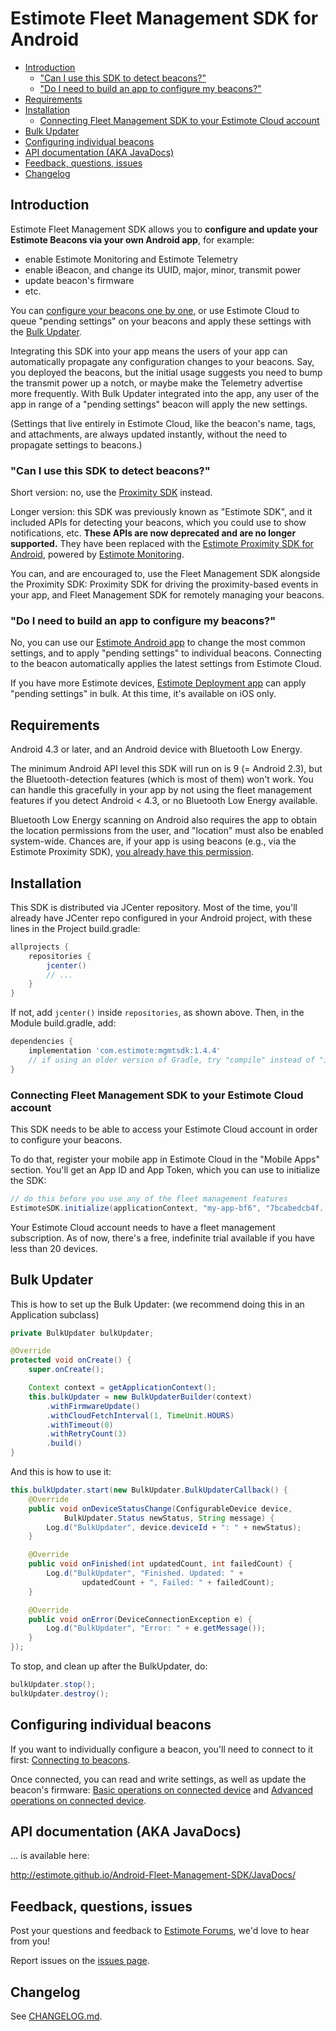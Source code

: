 # Estimote Fleet Management SDK for Android

  * [Introduction](#introduction)
    + ["Can I use this SDK to detect beacons?"](#can-i-use-this-sdk-to-detect-beacons)
    + ["Do I need to build an app to configure my beacons?"](#do-i-need-to-build-an-app-to-configure-my-beacons)
  * [Requirements](#requirements)
  * [Installation](#installation)
    + [Connecting Fleet Management SDK to your Estimote Cloud account](#connecting-fleet-management-sdk-to-your-estimote-cloud-account)
  * [Bulk Updater](#bulk-updater)
  * [Configuring individual beacons](#configuring-individual-beacons)
  * [API documentation (AKA JavaDocs)](#api-documentation-aka-javadoc)
  * [Feedback, questions, issues](#feedback-questions-issues)
  * [Changelog](#changelog)

## Introduction

Estimote Fleet Management SDK allows you to **configure and update your Estimote Beacons via your own Android app**, for example:

 - enable Estimote Monitoring and Estimote Telemetry
 - enable iBeacon, and change its UUID, major, minor, transmit power
 - update beacon's firmware
 - etc.

You can [configure your beacons one by one](#configuring-individual-beacons), or use Estimote Cloud to queue "pending settings" on your beacons and apply these settings with the [Bulk Updater](#bulk-updater).

Integrating this SDK into your app means the users of your app can automatically propagate any configuration changes to your beacons. Say, you deployed the beacons, but the initial usage suggests you need to bump the transmit power up a notch, or maybe make the Telemetry advertise more frequently. With Bulk Updater integrated into the app, any user of the app in range of a "pending settings" beacon will apply the new settings.

(Settings that live entirely in Estimote Cloud, like the beacon's name, tags, and attachments, are always updated instantly, without the need to propagate settings to beacons.)

### "Can I use this SDK to detect beacons?"

Short version: no, use the [Proximity SDK](https://github.com/Estimote/Android-Proximity-SDK) instead.

Longer version: this SDK was previously known as "Estimote SDK", and it included APIs for detecting your beacons, which you could use to show notifications, etc. **These APIs are now deprecated and are no longer supported.** They have been replaced with the [Estimote Proximity SDK for Android](https://github.com/Estimote/Android-Proximity-SDK), powered by [Estimote Monitoring](https://community.estimote.com/hc/en-us/articles/360003252832-What-is-Estimote-Monitoring-).

You can, and are encouraged to, use the Fleet Management SDK alongside the Proximity SDK: Proximity SDK for driving the proximity-based events in your app, and Fleet Management SDK for remotely managing your beacons.

### "Do I need to build an app to configure my beacons?"

No, you can use our [Estimote Android app](https://play.google.com/store/apps/details?id=com.estimote.apps.main&hl=en) to change the most common settings, and to apply "pending settings" to individual beacons. Connecting to the beacon automatically applies the latest settings from Estimote Cloud.

If you have more Estimote devices, [Estimote Deployment app](https://itunes.apple.com/us/app/estimote-deployment/id1109375679?mt=8) can apply "pending settings" in bulk. At this time, it's available on iOS only.

## Requirements

Android 4.3 or later, and an Android device with Bluetooth Low Energy.

The minimum Android API level this SDK will run on is 9 (= Android 2.3), but the Bluetooth-detection features (which is most of them) won't work. You can handle this gracefully in your app by not using the fleet management features if you detect Android < 4.3, or no Bluetooth Low Energy available.

Bluetooth Low Energy scanning on Android also requires the app to obtain the location permissions from the user, and "location" must also be enabled system-wide. Chances are, if your app is using beacons (e.g., via the Estimote Proximity SDK), [you already have this permission](https://developer.estimote.com/proximity/android-tutorial/#request-location-permissions).

## Installation

This SDK is distributed via JCenter repository. Most of the time, you'll already have JCenter repo configured in your Android project, with these lines in the Project build.gradle:

```gradle
allprojects {
    repositories {
        jcenter()
        // ...
    }
}
```

If not, add `jcenter()` inside `repositories`, as shown above. Then, in the Module build.gradle, add:

```gradle
dependencies {
    implementation 'com.estimote:mgmtsdk:1.4.4'
    // if using an older version of Gradle, try "compile" instead of "implementation"
}
```

### Connecting Fleet Management SDK to your Estimote Cloud account

This SDK needs to be able to access your Estimote Cloud account in order to configure your beacons.

To do that, register your mobile app in Estimote Cloud in the "Mobile Apps" section. You'll get an App ID and App Token, which you can use to initialize the SDK:

```java
// do this before you use any of the fleet management features
EstimoteSDK.initialize(applicationContext, "my-app-bf6", "7bcabedcb4f...");
```

Your Estimote Cloud account needs to have a fleet management subscription. As of now, there's a free, indefinite trial available if you have less than 20 devices.

## Bulk Updater

This is how to set up the Bulk Updater: (we recommend doing this in an Application subclass)

```java
private BulkUpdater bulkUpdater;

@Override
protected void onCreate() {
    super.onCreate();

    Context context = getApplicationContext();
    this.bulkUpdater = new BulkUpdaterBuilder(context)
        .withFirmwareUpdate()
        .withCloudFetchInterval(1, TimeUnit.HOURS)
        .withTimeout(0)
        .withRetryCount(3)
        .build()
}
```

And this is how to use it:

```java
this.bulkUpdater.start(new BulkUpdater.BulkUpdaterCallback() {
    @Override
    public void onDeviceStatusChange(ConfigurableDevice device,
            BulkUpdater.Status newStatus, String message) {
        Log.d("BulkUpdater", device.deviceId + ": " + newStatus);
    }

    @Override
    public void onFinished(int updatedCount, int failedCount) {
        Log.d("BulkUpdater", "Finished. Updated: " +
                updatedCount + ", Failed: " + failedCount);
    }

    @Override
    public void onError(DeviceConnectionException e) {
        Log.d("BulkUpdater", "Error: " + e.getMessage());
    }
});
```

To stop, and clean up after the BulkUpdater, do:

```java
bulkUpdater.stop();
bulkUpdater.destroy();
```

## Configuring individual beacons

If you want to individually configure a beacon, you'll need to connect to it first: [Connecting to beacons](https://github.com/Estimote/Android-Fleet-Management-SDK/blob/master/Docs/DOC_deviceConnection.md).

Once connected, you can read and write settings, as well as update the beacon's firmware: [Basic operations on connected device](https://github.com/Estimote/Android-Fleet-Management-SDK/blob/master/Docs/DOC_deviceConnection.md#basic-operations-on-connected-device) and [Advanced operations on connected device](https://github.com/Estimote/Android-Fleet-Management-SDK/blob/master/Docs/DOC_deviceConnection.md#advanced-operations-on-connected-device).

## API documentation (AKA JavaDocs)

… is available here:

<http://estimote.github.io/Android-Fleet-Management-SDK/JavaDocs/>

## Feedback, questions, issues

Post your questions and feedback to [Estimote Forums](https://forums.estimote.com), we'd love to hear from you!

Report issues on the [issues page](https://github.com/Estimote/Android-Fleet-Management-SDK/issues).

## Changelog

See [CHANGELOG.md](CHANGELOG.md).
